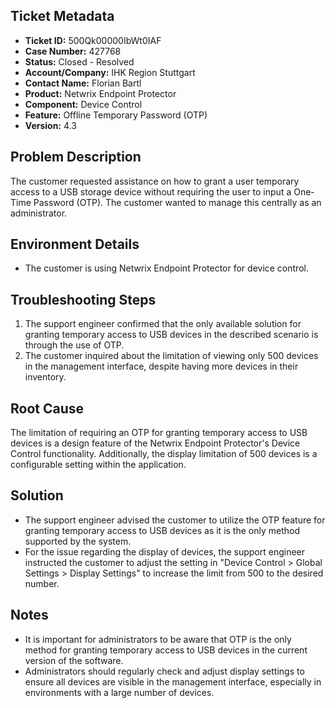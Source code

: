 ## Ticket Metadata
- **Ticket ID:** 500Qk00000IbWt0IAF
- **Case Number:** 427768
- **Status:** Closed - Resolved
- **Account/Company:** IHK Region Stuttgart
- **Contact Name:** Florian Bartl
- **Product:** Netwrix Endpoint Protector
- **Component:** Device Control
- **Feature:** Offline Temporary Password (OTP)
- **Version:** 4.3

## Problem Description
The customer requested assistance on how to grant a user temporary access to a USB storage device without requiring the user to input a One-Time Password (OTP). The customer wanted to manage this centrally as an administrator.

## Environment Details
- The customer is using Netwrix Endpoint Protector for device control.

## Troubleshooting Steps
1. The support engineer confirmed that the only available solution for granting temporary access to USB devices in the described scenario is through the use of OTP.
2. The customer inquired about the limitation of viewing only 500 devices in the management interface, despite having more devices in their inventory.

## Root Cause
The limitation of requiring an OTP for granting temporary access to USB devices is a design feature of the Netwrix Endpoint Protector's Device Control functionality. Additionally, the display limitation of 500 devices is a configurable setting within the application.

## Solution
- The support engineer advised the customer to utilize the OTP feature for granting temporary access to USB devices as it is the only method supported by the system.
- For the issue regarding the display of devices, the support engineer instructed the customer to adjust the setting in "Device Control > Global Settings > Display Settings" to increase the limit from 500 to the desired number.

## Notes
- It is important for administrators to be aware that OTP is the only method for granting temporary access to USB devices in the current version of the software.
- Administrators should regularly check and adjust display settings to ensure all devices are visible in the management interface, especially in environments with a large number of devices.